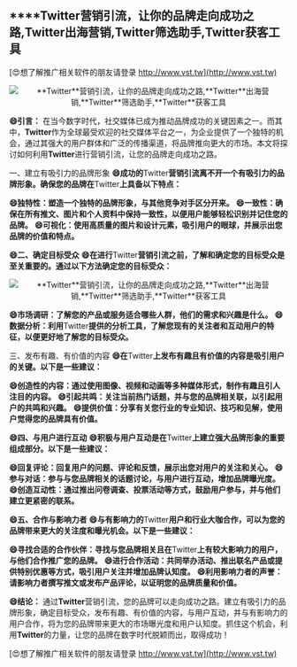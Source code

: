 ## ****Twitter**营销引流，让你的品牌走向成功之路,**Twitter**出海营销,**Twitter**筛选助手,**Twitter**获客工具**

[😍想了解推广相关软件的朋友请登录 http://www.vst.tw](http://www.vst.tw)

 <center><img src="https://vst.tw/MP4/tuiguang/png/4.png" alt="**Twitter**营销引流，让你的品牌走向成功之路,**Twitter**出海营销,**Twitter**筛选助手,**Twitter**获客工具"></center>

**😄引言：**
在当今数字时代，社交媒体已成为推动品牌成功的关键因素之一。而其中，**Twitter**作为全球最受欢迎的社交媒体平台之一，为企业提供了一个独特的机会，通过其强大的用户群体和广泛的传播渠道，将品牌推向更大的市场。本文将探讨如何利用**Twitter**进行营销引流，让您的品牌走向成功之路。

一、建立有吸引力的品牌形象
**😄成功的**Twitter**营销引流离不开一个有吸引力的品牌形象。确保您的品牌在**Twitter**上具备以下特点：**

**😄独特性：塑造一个独特的品牌形象，与其他竞争对手区分开来。**
**😄一致性：确保在所有推文、图片和个人资料中保持一致性，以便用户能够轻松识别并记住您的品牌。**
**😄可视化：使用高质量的图片和设计元素，吸引用户的眼球，并展示出您品牌的价值和特点。**

**😄二、确定目标受众**
**😄在进行**Twitter**营销引流之前，了解和确定您的目标受众是至关重要的。通过以下方法确定您的目标受众：**

 <center><img src="https://vst.tw/MP4/tuiguang/png/8.png" alt="**Twitter**营销引流，让你的品牌走向成功之路,**Twitter**出海营销,**Twitter**筛选助手,**Twitter**获客工具"></center>

**😄市场调研：了解您的产品或服务适合哪些人群，他们的需求和兴趣是什么。**
**😄数据分析：利用**Twitter**提供的分析工具，了解您现有的关注者和互动用户的特征，以便更好地了解您的目标受众。**

三、发布有趣、有价值的内容
**😄在**Twitter**上发布有趣且有价值的内容是吸引用户的关键。以下是一些建议：**

**😄创造性的内容：通过使用图像、视频和动画等多种媒体形式，制作有趣且引人注目的内容。**
**😄引起共鸣：关注当前热门话题，并与您的品牌相关联，以引起用户的共鸣和兴趣。**
**😄提供价值：分享有关您行业的专业知识、技巧和见解，使用户觉得您的品牌具有价值。**

**😄四、与用户进行互动**
**😄积极与用户互动是在**Twitter**上建立强大品牌形象的重要组成部分。以下是一些建议：**

**😄回复评论：回复用户的问题、评论和反馈，展示出您对用户的关注和关心。**
**😄参与对话：参与与您品牌相关的话题讨论，与用户进行互动，增加品牌曝光度。**
**😄创造互动性：通过推出问卷调查、投票活动等方式，鼓励用户参与，并与他们建立更紧密的联系。**

**😄五、合作与影响力者**
**😄与有影响力的**Twitter**用户和行业大咖合作，可以为您的品牌带来更大的关注度和曝光机会。以下是一些建议：**

**😄寻找合适的合作伙伴：寻找与您品牌相关且在**Twitter**上有较大影响力的用户，与他们合作推广您的品牌。**
**😄进行合作活动：共同举办活动、推出联名产品或提供特别优惠等方式，吸引用户关注并增加品牌认知度。**
**😄利用影响力者的声誉：请影响力者撰写推文或发布产品评论，以证明您的品牌质量和价值。**

**😄结论：**
通过**Twitter**营销引流，您的品牌可以走向成功之路。建立有吸引力的品牌形象，确定目标受众，发布有趣、有价值的内容，与用户互动，并与有影响力的用户合作，将为您的品牌带来更大的市场曝光度和用户认知度。抓住这个机会，利用**Twitter**的力量，让您的品牌在数字时代脱颖而出，取得成功！

[😍想了解推广相关软件的朋友请登录 http://www.vst.tw](http://www.vst.tw)



